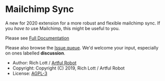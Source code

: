 # Mailchimp Sync

A new for 2020 extension for a more robust and flexible mailchimp sync. If
you *have to* use Mailchimp, this might be useful to you.

Please see
[Full Documentation](https://docs.civicrm.org/mailchimpsync/en/latest)

Please also browse the [Issue
queue](https://lab.civicrm.org/extensions/mailchimpsync/issues). We'd
welcome your input, especially on ones labelled **discussion**.

- Author: Rich Lott / [Artful Robot](https://artfulrobot.uk)
- Copyright: Copyright (C) 2019, Rich Lott / Artful Robot
- License: [AGPL-3](./LICENSE.txt)
